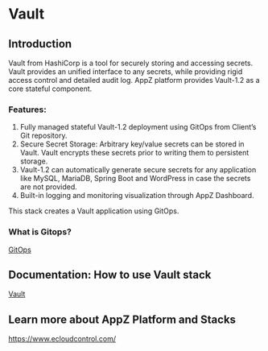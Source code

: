 # Vault

## Introduction

Vault from HashiCorp is a tool for securely storing and accessing secrets. Vault provides an unified interface to any secrets, while providing rigid access control and detailed audit log. AppZ platform provides Vault-1.2 as a core stateful component.

### Features:

1. Fully managed stateful Vault-1.2 deployment using GitOps from Client’s Git repository.
1. Secure Secret Storage: Arbitrary key/value secrets can be stored in Vault. Vault encrypts these secrets prior to writing them to persistent storage.
1. Vault-1.2 can automatically generate secure secrets for any application like MySQL, MariaDB, Spring Boot and WordPress in case the secrets are not provided.
1. Built-in logging and monitoring visualization through AppZ Dashboard.

This stack creates a Vault application using GitOps.

### What is Gitops?
[GitOps](https://www.ecloudcontrol.com/category/gitops/)

## Documentation: How to use Vault stack
[Vault](https://docs.ecloudcontrol.com/vault-1.2/)

## Learn more about AppZ Platform and Stacks
https://www.ecloudcontrol.com/
